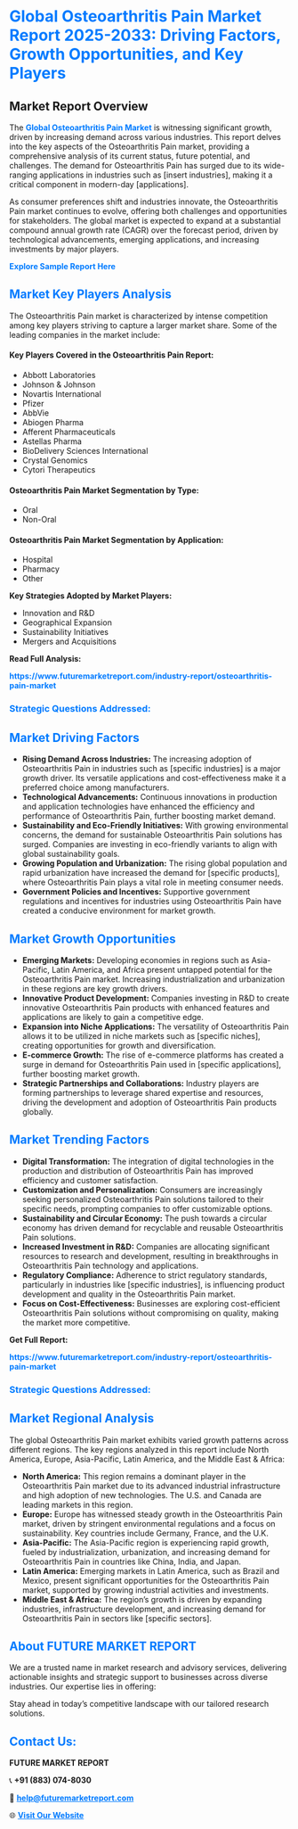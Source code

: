 <h1 style="color: #007BFF;">Global Osteoarthritis Pain Market Report 2025-2033: Driving Factors, Growth Opportunities, and Key Players</h1>

<section id="overview">
<h2>Market Report Overview</h2>
<p>The <a href="https://www.futuremarketreport.com/industry-report/osteoarthritis-pain-market" style="color: #007BFF; text-decoration: none;"><strong>Global Osteoarthritis Pain Market</strong></a> is witnessing significant growth, driven by increasing demand across various industries. This report delves into the key aspects of the Osteoarthritis Pain market, providing a comprehensive analysis of its current status, future potential, and challenges. The demand for Osteoarthritis Pain has surged due to its wide-ranging applications in industries such as [insert industries], making it a critical component in modern-day [applications].</p>
<p>As consumer preferences shift and industries innovate, the Osteoarthritis Pain market continues to evolve, offering both challenges and opportunities for stakeholders. The global market is expected to expand at a substantial compound annual growth rate (CAGR) over the forecast period, driven by technological advancements, emerging applications, and increasing investments by major players.</p>
</section>

<section id="overview">
<p><a href="https://www.futuremarketreport.com/request-sample/reportId=50811" style="color: #007BFF; text-decoration: none;"><strong>Explore Sample Report Here</strong></a></p>
</section>

<section id="key-players">
<h2 style="color: #007BFF;">Market Key Players Analysis</h2>
<p>The Osteoarthritis Pain market is characterized by intense competition among key players striving to capture a larger market share. Some of the leading companies in the market include:</p>
<h4>Key Players Covered in the Osteoarthritis Pain Report:</h4>
<ul><li>Abbott Laboratories</li><li>Johnson &amp; Johnson</li><li>Novartis International</li><li>Pfizer</li><li>AbbVie</li><li>Abiogen Pharma</li><li>Afferent Pharmaceuticals</li><li>Astellas Pharma</li><li>BioDelivery Sciences International</li><li>Crystal Genomics</li><li>Cytori Therapeutics</li></ul>
<h4>Osteoarthritis Pain Market Segmentation by Type:</h4>
<ul><li>Oral</li><li>Non-Oral</li></ul>

<h4>Osteoarthritis Pain Market Segmentation by Application:</h4>
<ul><li>Hospital</li><li>Pharmacy</li><li>Other</li></ul>
<p><strong>Key Strategies Adopted by Market Players:</strong></p>
<ul>
<li>Innovation and R&D</li>
<li>Geographical Expansion</li>
<li>Sustainability Initiatives</li>
<li>Mergers and Acquisitions</li>
</ul>
</section>

<section>
<p><strong>Read Full Analysis: </strong></p><a href="https://www.futuremarketreport.com/industry-report/osteoarthritis-pain-market" style="color: #007BFF; text-decoration: none;"><strong>https://www.futuremarketreport.com/industry-report/osteoarthritis-pain-market</strong></a>
<h3 style="color: #007BFF;">Strategic Questions Addressed:</h3>
</section>

<section id="driving-factors">
<h2 style="color: #007BFF;">Market Driving Factors</h2>
<ul>
<li><strong>Rising Demand Across Industries:</strong> The increasing adoption of Osteoarthritis Pain in industries such as [specific industries] is a major growth driver. Its versatile applications and cost-effectiveness make it a preferred choice among manufacturers.</li>
<li><strong>Technological Advancements:</strong> Continuous innovations in production and application technologies have enhanced the efficiency and performance of Osteoarthritis Pain, further boosting market demand.</li>
<li><strong>Sustainability and Eco-Friendly Initiatives:</strong> With growing environmental concerns, the demand for sustainable Osteoarthritis Pain solutions has surged. Companies are investing in eco-friendly variants to align with global sustainability goals.</li>
<li><strong>Growing Population and Urbanization:</strong> The rising global population and rapid urbanization have increased the demand for [specific products], where Osteoarthritis Pain plays a vital role in meeting consumer needs.</li>
<li><strong>Government Policies and Incentives:</strong> Supportive government regulations and incentives for industries using Osteoarthritis Pain have created a conducive environment for market growth.</li>
</ul>
</section>

<section id="growth-opportunities">
<h2 style="color: #007BFF;">Market Growth Opportunities</h2>
<ul>
<li><strong>Emerging Markets:</strong> Developing economies in regions such as Asia-Pacific, Latin America, and Africa present untapped potential for the Osteoarthritis Pain market. Increasing industrialization and urbanization in these regions are key growth drivers.</li>
<li><strong>Innovative Product Development:</strong> Companies investing in R&D to create innovative Osteoarthritis Pain products with enhanced features and applications are likely to gain a competitive edge.</li>
<li><strong>Expansion into Niche Applications:</strong> The versatility of Osteoarthritis Pain allows it to be utilized in niche markets such as [specific niches], creating opportunities for growth and diversification.</li>
<li><strong>E-commerce Growth:</strong> The rise of e-commerce platforms has created a surge in demand for Osteoarthritis Pain used in [specific applications], further boosting market growth.</li>
<li><strong>Strategic Partnerships and Collaborations:</strong> Industry players are forming partnerships to leverage shared expertise and resources, driving the development and adoption of Osteoarthritis Pain products globally.</li>
</ul>
</section>

<section id="trending-factors">
<h2 style="color: #007BFF;">Market Trending Factors</h2>
<ul>
<li><strong>Digital Transformation:</strong> The integration of digital technologies in the production and distribution of Osteoarthritis Pain has improved efficiency and customer satisfaction.</li>
<li><strong>Customization and Personalization:</strong> Consumers are increasingly seeking personalized Osteoarthritis Pain solutions tailored to their specific needs, prompting companies to offer customizable options.</li>
<li><strong>Sustainability and Circular Economy:</strong> The push towards a circular economy has driven demand for recyclable and reusable Osteoarthritis Pain solutions.</li>
<li><strong>Increased Investment in R&D:</strong> Companies are allocating significant resources to research and development, resulting in breakthroughs in Osteoarthritis Pain technology and applications.</li>
<li><strong>Regulatory Compliance:</strong> Adherence to strict regulatory standards, particularly in industries like [specific industries], is influencing product development and quality in the Osteoarthritis Pain market.</li>
<li><strong>Focus on Cost-Effectiveness:</strong> Businesses are exploring cost-efficient Osteoarthritis Pain solutions without compromising on quality, making the market more competitive.</li>
</ul>
</section>

<section>
<p><strong>Get Full Report: </strong></p><a href="https://www.futuremarketreport.com/industry-report/osteoarthritis-pain-market" style="color: #007BFF; text-decoration: none;"><strong>https://www.futuremarketreport.com/industry-report/osteoarthritis-pain-market</strong></a>
<h3 style="color: #007BFF;">Strategic Questions Addressed:</h3>
</section>


<section id="regional-analysis">
<h2 style="color: #007BFF;">Market Regional Analysis</h2>
<p>The global Osteoarthritis Pain market exhibits varied growth patterns across different regions. The key regions analyzed in this report include North America, Europe, Asia-Pacific, Latin America, and the Middle East & Africa:</p>
<ul>
<li><strong>North America:</strong> This region remains a dominant player in the Osteoarthritis Pain market due to its advanced industrial infrastructure and high adoption of new technologies. The U.S. and Canada are leading markets in this region.</li>
<li><strong>Europe:</strong> Europe has witnessed steady growth in the Osteoarthritis Pain market, driven by stringent environmental regulations and a focus on sustainability. Key countries include Germany, France, and the U.K.</li>
<li><strong>Asia-Pacific:</strong> The Asia-Pacific region is experiencing rapid growth, fueled by industrialization, urbanization, and increasing demand for Osteoarthritis Pain in countries like China, India, and Japan.</li>
<li><strong>Latin America:</strong> Emerging markets in Latin America, such as Brazil and Mexico, present significant opportunities for the Osteoarthritis Pain market, supported by growing industrial activities and investments.</li>
<li><strong>Middle East & Africa:</strong> The region’s growth is driven by expanding industries, infrastructure development, and increasing demand for Osteoarthritis Pain in sectors like [specific sectors].</li>
</ul>
</section>

<footer>
<h2 style="color: #007BFF;">About FUTURE MARKET REPORT</h2>
<p>We are a trusted name in market research and advisory services, delivering actionable insights and strategic support to businesses across diverse industries. Our expertise lies in offering:</p>

<p>Stay ahead in today’s competitive landscape with our tailored research solutions.</p>

<h2 style="color: #007BFF;">Contact Us:</h2>
<p><strong>FUTURE MARKET REPORT</strong></p>
<p>📞 <strong>+91 (883) 074-8030</strong></p>
<p>📧 <strong><a href="mailto:help@futuremarketreport.com" style="color: #007BFF;">help@futuremarketreport.com</a></strong></p>
<p>🌐 <strong><a href="https://www.futuremarketreport.com/" style="color: #007BFF;">Visit Our Website</a></strong></p>
</footer>